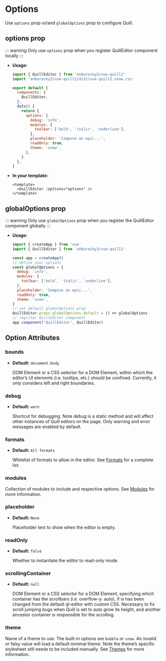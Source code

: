 # Options

Use `options` prop or/and `globalOptions` prop to configure Quill.

## options prop

::: warning
Only use `options` prop when you register QuillEditor component locally
:::

- **Usage:**

  ```javascript
  import { QuillEditor } from 'anburocky3/vue-quill2'
  import 'anburocky3/vue-quill2/dist/vue-quill2.snow.css'

  export default {
    components: {
      QuillEditor,
    },
    data() {
      return {
        options: {
          debug: 'info',
          modules: {
            toolbar: ['bold', 'italic', 'underline'],
          },
          placeholder: 'Compose an epic...',
          readOnly: true,
          theme: 'snow',
        },
      }
    },
  }
  ```

- **In your template:**

  ```vue
  <template>
    <QuillEditor :options="options" />
  </template>
  ```

## globalOptions prop

::: warning
Only use `globalOptions` prop when you register the QuillEditor component globally
:::

- **Usage:**

  ```js
  import { createApp } from 'vue'
  import { QuillEditor } from 'anburocky3/vue-quill2'

  const app = createApp()
  // define your options
  const globalOptions = {
    debug: 'info',
    modules: {
      toolbar: ['bold', 'italic', 'underline'],
    },
    placeholder: 'Compose an epic...',
    readOnly: true,
    theme: 'snow',
  }
  // set default globalOptions prop
  QuillEditor.props.globalOptions.default = () => globalOptions
  // register QuillEditor component
  app.component('QuillEditor', QuillEditor)
  ```

## Option Attributes

### bounds

- **Default:** `document.body`

  DOM Element or a CSS selector for a DOM Element, within which the editor’s UI elements (i.e. tooltips, etc.) should be confined. Currently, it only considers left and right boundaries.

### debug

- **Default:** `warn`

  Shortcut for debugging. Note debug is a static method and will affect other instances of Quill editors on the page. Only warning and error messages are enabled by default.

### formats

- **Default:** `All formats`

  Whitelist of formats to allow in the editor. See [Formats](https://quilljs.com/docs/formats/) for a complete list.

### modules

Collection of modules to include and respective options. See [Modules](https://quilljs.com/docs/modules/) for more information.

### placeholder

- **Default:** `None`

  Placeholder text to show when the editor is empty.

### readOnly

- **Default:** `false`

  Whether to instantiate the editor to read-only mode.

### scrollingContainer

- **Default:** `null`

  DOM Element or a CSS selector for a DOM Element, specifying which container has the scrollbars (i.e. overflow-y: auto), if is has been changed from the default ql-editor with custom CSS. Necessary to fix scroll jumping bugs when Quill is set to auto grow its height, and another ancestor container is responsible for the scrolling.

### theme

Name of a theme to use. The built-in options are `bubble` or `snow`. An invalid or falsy value will load a default minimal theme. Note the theme’s specific stylesheet still needs to be included manually. See [Themes](themes.md) for more information.
